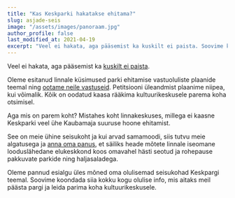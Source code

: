 ```yaml
---
title: "Kas Keskparki hakatakse ehitama?"
slug: asjade-seis
image: "/assets/images/panoraam.jpg"
author_profile: false
last_modified_at: 2021-04-19
excerpt: "Veel ei hakata, aga pääsemist ka kuskilt ei paista. Soovime koondada siia kokku kogu olulise info, mis aitaks meil päästa pargi ja leida parima koha kultuurikeskusele."
---
```


Veel ei hakata, aga pääsemist ka [kuskilt ei paista](/faq).

Oleme esitanud linnale küsimused parki ehitamise vastuoluliste plaanide teemal ning [ootame neile vastuseid](/kysimused-linnale). Petitsiooni üleandmist plaanime niipea, kui võimalik. Kõik on oodatud kaasa rääkima kultuurikeskusele parema koha otsimisel.

Aga mis on parem koht? Mistahes koht linnakeskuses, millega ei kaasne Keskparki veel ühe Kaubamaja suuruse hoone ehitamist.

See on meie ühine seisukoht ja kui arvad samamoodi, siis tutvu meie algatusega ja [anna oma panus](https://www.facebook.com/groups/1056327784855045), et säiliks heade mõtete linnale iseomane looduslähedane elukeskkond koos omavahel hästi seotud ja rohepause pakkuvate parkide ning haljasaladega.

Oleme pannud esialgu üles mõned oma olulisemad seisukohad Keskpargi teemal. Soovime koondada siia kokku kogu olulise info, mis aitaks meil päästa pargi ja leida parima koha kultuurikeskusele.